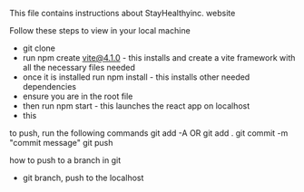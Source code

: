 This file contains instructions about StayHealthyinc. website

Follow these steps to view in your local machine
- git clone 
- run npm create vite@4.1.0 - this installs and create a vite framework with all the necessary files needed
- once it is installed run npm install - this installs other needed dependencies
- ensure you are in the root file
- then run npm start - this launches the react app on localhost
- this

to push, run the following commands
git add -A OR git add .
git commit -m "commit message"
git push

how to push to a branch in git
- git branch, push to the localhost

